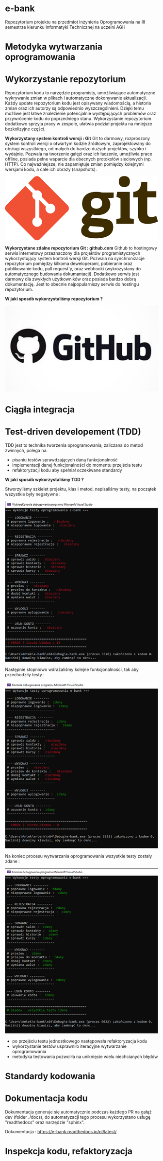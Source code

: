 # e-bank
Repozytorium projektu na przedmiot Inżynieria Oprogramowania na III semestrze kierunku  Informatyki Technicznej na uczelni AGH

# Metodyka wytwarzania oprogramowania

# Wykorzystanie repozytorium
Repozytorium kodu to narzędzie programisty, umożliwiające automatyczne wykrywanie zmian w plikach i automatyczne dokonywanie aktualizacji. Każdy update repozytorium kodu jest opisywany wiadomością, a historia zmian oraz ich autorzy są odpowiednio wyszczególnieni. Dzięki temu możliwe jest łatwe znalezienie potencjalnie występujących problemów oraz przywrócenie kodu do poprzedniego stanu. Wykorzystanie repozytorium dodatkowo sprzyja pracy w zespole, ułatwia podział projektu na mniejsze bezkolizyjne części.

**Wykorzystany system kontroli wersji : Git**
Git to darmowy, rozproszony system kontroli wersji o otwartym kodzie źródłowym, zaprojektowany do obsługi wszystkiego, od małych do bardzo dużych projektów, szybko i wydajnie. Pozwala na tworzenie gałęzi oraz ich łaczenie, umożliwia prace offline, posiada pełne wsparcie dla obecnych protokołów sieciowych (np. HTTP). Co najważniejsze, nie zapamiętuje zmian pomiędzy kolejnymi wersjami kodu, a całe ich obrazy (snapshots).  

![Alt text](/img/graphics/git-logo.png?raw=true "Title")

**Wykorzystane zdalne repozytorium Git : github.com**
Github to hostingowy serwis internetowy przeznaczony dla projektów programistycznych wykorzystujący system kontroli wersji Git. Pozwala na synchronizacje repozytorium pomiędzy kilkoma deweloperami, pobieranie oraz publikowanie kodu, pull request'y, oraz webhooki (wykrozystany do automatycznego budowania dokumantacji). Dodatkowo serwis jest darmowy dla zwykłych użytkowników oraz posiada bardzo dobrą dokumentację. Jest to obecnie najpopularniszy serwis do hostingu repozytorium.

**W jaki sposób wykorzystaliśmy repozytorium ?**

![Alt text](/img/graphics/github-logo.jpg?raw=true "Title")
# Ciągła integracja

# Test-driven developement (TDD)
TDD jest to technika tworzenia oprogramowania, zaliczana do metod zwinnych, polega na:
- pisaniu testów sprawdzających daną funkcjonalność
- implementacji danej funkcjonalności do momentu przejścia testu
- refaktoryzacji kodu aby spełniał oczekiwane standardy

**W jaki sposób wykorzystaliśmy TDD ?**

Stworzyliśmy szkielet projektu, klas i metod, napisaliśmy testy, na początek wszystkie były negatywne :

![Alt text](/img/testy/errors-all.PNG?raw=true "Title")

Następnie stopniowo wdrażaliśmy kolejne funkcjonalności, tak aby przechodziły testy :

![Alt text](/img/testy/zaloguj-usun.PNG?raw=true "Title")

Na koniec procesu wytwarzania oprogramowania wszystkie testy zostały zdane :

![Alt text](/img/testy/no-errors.PNG?raw=true "Title")

- po przejściu testu jednostkowego następowała refaktoryzacja kodu
- wykorzystanie testów usprawniło iteracyjne wytwarzanie oprogramowania
- metodyka testowania pozwoliła na uniknięcie wielu niechcianych błędów

# Standardy kodowania

# Dokumentacja kodu
Dokumentacja generuje się automatycznie podczas każdego PR na gałąź dev (folder ./docs),
do automatyzacji tego procesu wykorzystano usługę "readthedocs" oraz narzędzie "sphinx".

Dokumentacja : https://e-bank.readthedocs.io/pl/latest/

# Inspekcja kodu, refaktoryzacja


